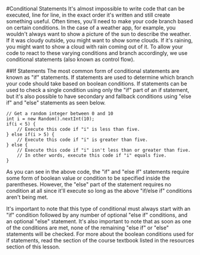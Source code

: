 #Conditional Statements
It's almost impossible to write code that can be executed, line for line, in the exact order it's written and still create something useful. Often times, you'll need to make your code branch based on certain conditions. In the case of a weather app, for example, you wouldn't always want to show a picture of the sun to describe the weather. If it was cloudy outside, you might want to show some clouds. If it's raining, you might want to show a cloud with rain coming out of it. To allow your code to react to these varying conditions and branch accordingly, we use conditional statements (also known as control flow).

##If Statements
The most common form of conditional statements are known as "if" statements. If statements are used to determine which branch your code should take based on boolean conditions. If statements can be used to check a single condition using only the "if" part of an if statement, but it's also possible to have secondary and fallback conditions using "else if" and "else" statements as seen below.

```
// Get a random integer between 0 and 10
int i = new Random().nextInt(10);
if(i < 5) {
	// Execute this code if "i" is less than five.
} else if(i > 5) {
	// Execute this code if "i" is greater than five.
} else {
	// Execute this code if "i" isn't less than or greater than five.
	// In other words, execute this code if "i" equals five.
}
```

As you can see in the above code, the "if" and "else if" statements require some form of boolean value or condition to be specified inside the parentheses. However, the "else" part of the statement requires no condition at all since it'll execute so long as the above "if/else if" conditions aren't being met. 

It's important to note that this type of conditional must always start with an "if" condition followed by any number of optional "else if" conditions, and an optional "else" statement. It's also important to note that as soon as one of the conditions are met, none of the remaining "else if" or "else" statements will be checked. For more about the boolean conditions used for if statements, read the section of the course textbook listed in the resources section of this lesson.